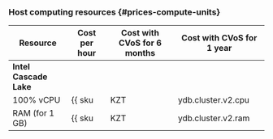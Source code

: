 ### Host computing resources {#prices-compute-units}

| Resource | Cost per hour | Cost with CVoS for 6 months | Cost with CVoS for 1 year |
|---------------|-----------------------------------------|---------------------------------------------------------------------------|---------------------------------------------------------------------------|
| **Intel Cascade Lake** |
| 100% vCPU | {{ sku|KZT|ydb.cluster.v2.cpu|string }} | {{ sku|KZT|v1.commitment.selfcheckout.m6.ydb.cpu.c100.v2|string }} (-15%) | {{ sku|KZT|v1.commitment.selfcheckout.y1.ydb.cpu.c100.v2|string }} (-22%) |
| RAM (for 1 GB) | {{ sku|KZT|ydb.cluster.v2.ram|string }} | {{ sku|KZT|v1.commitment.selfcheckout.m6.ydb.ram.v2|string }} (-15%) | {{ sku|KZT|v1.commitment.selfcheckout.y1.ydb.ram.v2|string }} (-22%) |
